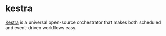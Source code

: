 kestra
======

[Kestra][1] is a universal open-source orchestrator that makes both scheduled
and event-driven workflows easy.

[1]: https://github.com/kestra-io/kestra
